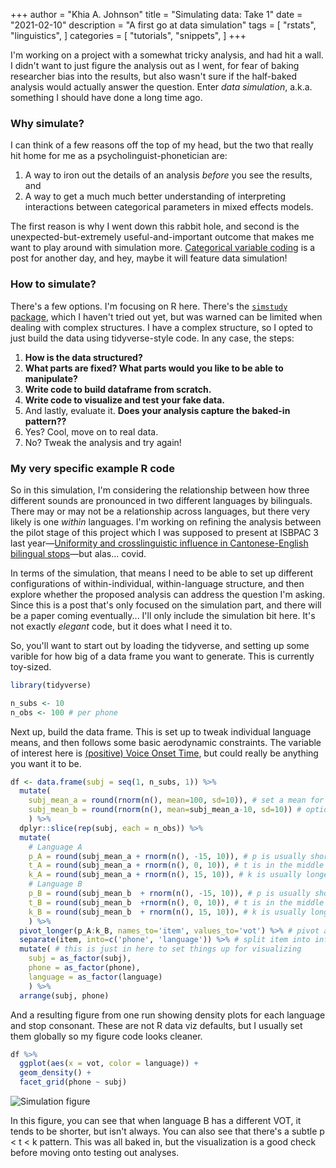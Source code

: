 +++
author = "Khia A. Johnson"
title = "Simulating data: Take 1"
date = "2021-02-10"
description = "A first go at data simulation"
tags = [
    "rstats",
    "linguistics",
]
categories = [
	"tutorials",
	"snippets",
	]
+++

I'm working on a project with a somewhat tricky analysis, and had hit a wall. I didn't want to just figure the analysis out as I went, for fear of baking researcher bias into the results, but also wasn't sure if the half-baked analysis would actually answer the question. Enter *data simulation*, a.k.a. something I should have done a long time ago. <!--more-->


### Why simulate?

I can think of a few reasons off the top of my head, but the two that really hit home for me as a psycholinguist-phonetician are:

1. A way to iron out the details of an analysis *before* you see the results, and
2. A way to get a much much better understanding of interpreting interactions between categorical parameters in mixed effects models.

The first reason is why I went down this rabbit hole, and second is the unexpected-but-extremely useful-and-important outcome that makes me want to play around with simulation more. [Categorical variable coding](https://stats.idre.ucla.edu/spss/faq/coding-systems-for-categorical-variables-in-regression-analysis-2/) is a post for another day, and hey, maybe it will feature data simulation!

### How to simulate?

There's a few options. I'm focusing on R here. There's the [`simstudy` package](https://cran.r-project.org/web/packages/simstudy/index.html), which I haven't tried out yet, but was warned can be limited when dealing with complex structures. I have a complex structure, so I opted to just build the data using tidyverse-style code. In any case, the steps:

1. **How is the data structured?**
2. **What parts are fixed? What parts would you like to be able to manipulate?**
3. **Write code to build dataframe from scratch.**
4. **Write code to visualize and test your fake data.**
5. And lastly, evaluate it. **Does your analysis capture the baked-in pattern??**
6. Yes? Cool, move on to real data.
7. No? Tweak the analysis and try again!


### My very specific example R code

So in this simulation, I'm considering the relationship between how three different sounds are pronounced in two different languages by bilinguals. There may or may not be a relationship across languages, but there very likely is one *within* languages. I'm working on refining the analysis between the pilot stage of this project which I was supposed to present at ISBPAC 3 last year&mdash;[Uniformity and crosslinguistic influence in Cantonese-English bilingual stops](https://drive.google.com/file/d/1ni9ohb0GPHMcBG9kEE6Kl10y3sO62GJm/view)&mdash;but alas... covid. 

In terms of the simulation, that means I need to be able to set up different configurations of within-individual, within-language structure, and then explore whether the proposed analysis can address the question I'm asking. Since this is a post that's only focused on the simulation part, and there will be a paper coming eventually... I'll only include the simulation bit here. It's not exactly *elegant* code, but it does what I need it to.

So, you'll want to start out by loading the tidyverse, and setting up some varible for how big of a data frame you want to generate. This is currently toy-sized.
```r
library(tidyverse)

n_subs <- 10
n_obs <- 100 # per phone
```

Next up, build the data frame. This is set up to tweak individual language means, and then follows some basic aerodynamic constraints. The variable of interest here is [(positive) Voice Onset Time](https://en.wikipedia.org/wiki/Voice_onset_time), but could really be anything you want it to be.
```r
df <- data.frame(subj = seq(1, n_subs, 1)) %>% 
  mutate(
    subj_mean_a = round(rnorm(n(), mean=100, sd=10)), # set a mean for language A
    subj_mean_b = round(rnorm(n(), mean=subj_mean_a-10, sd=10)) # optionally set a mean for lang B
    ) %>% 
  dplyr::slice(rep(subj, each = n_obs)) %>% 
  mutate(
    # Language A
    p_A = round(subj_mean_a + rnorm(n(), -15, 10)), # p is usually shorter but not *always*
    t_A = round(subj_mean_a + rnorm(n(), 0, 10)), # t is in the middle but variable
    k_A = round(subj_mean_a + rnorm(n(), 15, 10)), # k is usually longer but not *always*
    # Language B
    p_B = round(subj_mean_b  + rnorm(n(), -15, 10)), # p is usually shorter but not *always* 
    t_B = round(subj_mean_b  +rnorm(n(), 0, 10)), # t is in the middle but variable
    k_B = round(subj_mean_b  + rnorm(n(), 15, 10)), # k is usually longer but not *always*
    ) %>%
  pivot_longer(p_A:k_B, names_to='item', values_to='vot') %>% # pivot and set the column name
  separate(item, into=c('phone', 'language')) %>% # split item into informative columns
  mutate( # this is just in here to set things up for visualizing
    subj = as_factor(subj), 
    phone = as_factor(phone),
    language = as_factor(language)
    ) %>%
  arrange(subj, phone)
```

And a resulting figure from one run showing density plots for each language and stop consonant. These are not R data viz defaults, but I usually set them globally so my figure code looks cleaner.
```r
df %>%
  ggplot(aes(x = vot, color = language)) +
  geom_density() +
  facet_grid(phone ~ subj)
```

![Simulation figure](/images/sim-sample-density.jpg)

In this figure, you can see that when language B has a different VOT, it tends to be shorter, but isn't always. You can also see that there's a subtle p < t < k pattern. This was all baked in, but the visualization is a good check before moving onto testing out analyses. 




